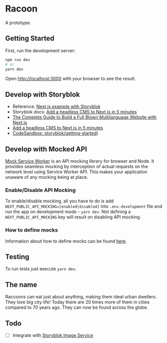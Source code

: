 # Racoon

A prototype.

## Getting Started

First, run the development server:

```bash
npm run dev
# or
yarn dev
```

Open [http://localhost:3000](http://localhost:3000) with your browser to see the result.

## Develop with Storyblok

- Reference: [Next.js example with Storyblok](https://github.com/vercel/next.js/tree/canary/examples/cms-storyblok)
- Storyblok docs: [Add a headless CMS to Next.js in 5 minutes](https://www.storyblok.com/tp/add-a-headless-cms-to-next-js-in-5-minutes)
- [The Complete Guide to Build a Full Blown Multilanguage Website with Next.js](https://www.storyblok.com/tp/next-js-react-guide)
- [Add a headless CMS to Next.js in 5 minutes](https://www.storyblok.com/tp/add-a-headless-cms-to-next-js-in-5-minutes)
- [CodeSandbox: storyblok/getting-started](https://codesandbox.io/s/github/storyblok/getting-started))

## Develop with Mocked API

[Mock Service Worker](https://mswjs.io/) is an API mocking library for browser and Node. It provides seamless mocking by interception of actual requests on the network level using Service Worker API. This makes your application unaware of any mocking being at place.

### Enable/Disable API Mocking

To enable/disable mocking, all you have to do is add `NEXT_PUBLIC_API_MOCKING=[enabled|disabled]` into `.env.development` file and run the app on development mode - `yarn dev`. Not defining a `NEXT_PUBLIC_API_MOCKING` key will result on disabling API mocking.

### How to define mocks

Information about how to define mocks can be found [here](https://mswjs.io/docs/getting-started/mocks).

## Testing

To run tests just execute `yarn dev`.

## The name

Raccoons can eat just about anything, making them ideal urban dwellers. They love big city life! Today there are 20 times more of them in cities compared to 70 years ago. They can now be found across the globe.

## Todo

- [ ] Integrate with [Storyblok Image Service](https://www.storyblok.com/docs/image-service)
